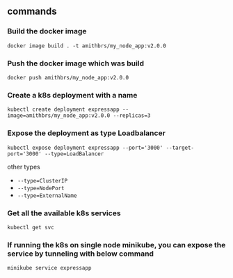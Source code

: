 ## commands

### Build the docker image
`docker image build . -t amithbrs/my_node_app:v2.0.0`

### Push the docker image which was build
`docker push amithbrs/my_node_app:v2.0.0`

### Create a k8s deployment with a name
`kubectl create deployment expressapp --image=amithbrs/my_node_app:v2.0.0 --replicas=3`

### Expose the deployment as type Loadbalancer
`kubectl expose deployment expressapp --port='3000' --target-port='3000' --type=LoadBalancer`

other types
- `--type=ClusterIP`
- `--type=NodePort`
- `--type=ExternalName`

### Get all the available k8s services
`kubectl get svc`

### If running the k8s on single node minikube, you can expose the service by tunneling with below command
`minikube service expressapp`